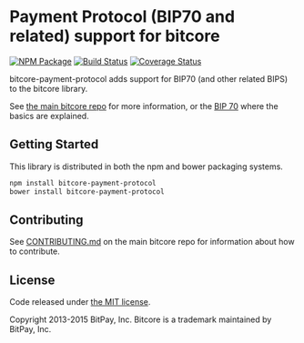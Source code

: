 Payment Protocol (BIP70 and related) support for bitcore
=======

[![NPM Package](https://img.shields.io/npm/v/bitcore-payment-protocol.svg?style=flat-square)](https://www.npmjs.org/package/bitcore)
[![Build Status](https://img.shields.io/travis/bitpay/bitcore-payment-protocol.svg?branch=master&style=flat-square)](https://travis-ci.org/bitpay/bitcore-payment-protocol)
[![Coverage Status](https://img.shields.io/coveralls/bitpay/bitcore-payment-protocol.svg?style=flat-square)](https://coveralls.io/r/bitpay/bitcore-payment-protocol)

bitcore-payment-protocol adds support for BIP70 (and other related BIPS) to the bitcore library.

See [the main bitcore repo](https://github.com/bitpay/bitcore) for more information, or the [BIP 70](https://github.com/bitcoin/bips/blob/master/bip-0070.mediawiki) where the basics are explained.

## Getting Started

This library is distributed in both the npm and bower packaging systems.

```sh
npm install bitcore-payment-protocol
bower install bitcore-payment-protocol
```

## Contributing

See [CONTRIBUTING.md](https://github.com/bitpay/bitcore) on the main bitcore repo for information about how to contribute.

## License

Code released under [the MIT license](https://github.com/bitpay/bitcore/blob/master/LICENSE).

Copyright 2013-2015 BitPay, Inc. Bitcore is a trademark maintained by BitPay, Inc.
